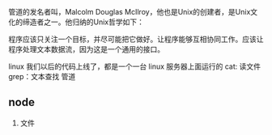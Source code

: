 管道的发名者叫，Malcolm Douglas McIlroy，他也是Unix的创建者，是Unix文化的缔造者之一。他归纳的Unix哲学如下：

程序应该只关注一个目标，并尽可能把它做好。让程序能够互相协同工作。应该让程序处理文本数据流，因为这是一个通用的接口。

linux
我们以后的代码上线了，都是一个一台 linux 服务器上面运行的
cat: 读文件
grep：文本查找
管道

## node

1. 文件
